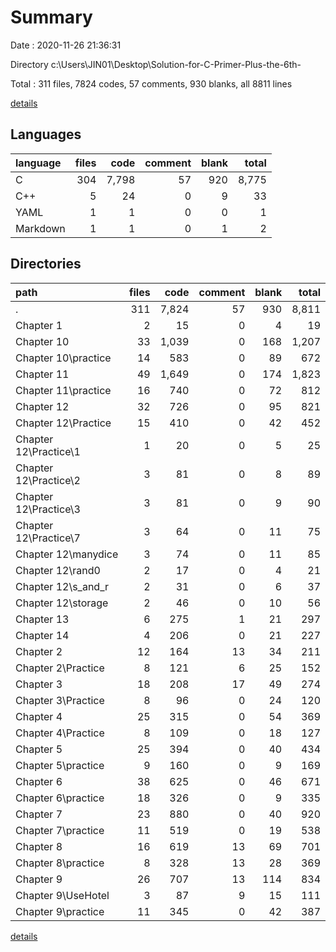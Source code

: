 # Summary

Date : 2020-11-26 21:36:31

Directory c:\Users\JIN01\Desktop\Solution-for-C-Primer-Plus-the-6th-

Total : 311 files,  7824 codes, 57 comments, 930 blanks, all 8811 lines

[details](details.md)

## Languages
| language | files | code | comment | blank | total |
| :--- | ---: | ---: | ---: | ---: | ---: |
| C | 304 | 7,798 | 57 | 920 | 8,775 |
| C++ | 5 | 24 | 0 | 9 | 33 |
| YAML | 1 | 1 | 0 | 0 | 1 |
| Markdown | 1 | 1 | 0 | 1 | 2 |

## Directories
| path | files | code | comment | blank | total |
| :--- | ---: | ---: | ---: | ---: | ---: |
| . | 311 | 7,824 | 57 | 930 | 8,811 |
| Chapter 1 | 2 | 15 | 0 | 4 | 19 |
| Chapter 10 | 33 | 1,039 | 0 | 168 | 1,207 |
| Chapter 10\practice | 14 | 583 | 0 | 89 | 672 |
| Chapter 11 | 49 | 1,649 | 0 | 174 | 1,823 |
| Chapter 11\practice | 16 | 740 | 0 | 72 | 812 |
| Chapter 12 | 32 | 726 | 0 | 95 | 821 |
| Chapter 12\Practice | 15 | 410 | 0 | 42 | 452 |
| Chapter 12\Practice\1 | 1 | 20 | 0 | 5 | 25 |
| Chapter 12\Practice\2 | 3 | 81 | 0 | 8 | 89 |
| Chapter 12\Practice\3 | 3 | 81 | 0 | 9 | 90 |
| Chapter 12\Practice\7 | 3 | 64 | 0 | 11 | 75 |
| Chapter 12\manydice | 3 | 74 | 0 | 11 | 85 |
| Chapter 12\rand0 | 2 | 17 | 0 | 4 | 21 |
| Chapter 12\s_and_r | 2 | 31 | 0 | 6 | 37 |
| Chapter 12\storage | 2 | 46 | 0 | 10 | 56 |
| Chapter 13 | 6 | 275 | 1 | 21 | 297 |
| Chapter 14 | 4 | 206 | 0 | 21 | 227 |
| Chapter 2 | 12 | 164 | 13 | 34 | 211 |
| Chapter 2\Practice | 8 | 121 | 6 | 25 | 152 |
| Chapter 3 | 18 | 208 | 17 | 49 | 274 |
| Chapter 3\Practice | 8 | 96 | 0 | 24 | 120 |
| Chapter 4 | 25 | 315 | 0 | 54 | 369 |
| Chapter 4\Practice | 8 | 109 | 0 | 18 | 127 |
| Chapter 5 | 25 | 394 | 0 | 40 | 434 |
| Chapter 5\practice | 9 | 160 | 0 | 9 | 169 |
| Chapter 6 | 38 | 625 | 0 | 46 | 671 |
| Chapter 6\practice | 18 | 326 | 0 | 9 | 335 |
| Chapter 7 | 23 | 880 | 0 | 40 | 920 |
| Chapter 7\practice | 11 | 519 | 0 | 19 | 538 |
| Chapter 8 | 16 | 619 | 13 | 69 | 701 |
| Chapter 8\practice | 8 | 328 | 13 | 28 | 369 |
| Chapter 9 | 26 | 707 | 13 | 114 | 834 |
| Chapter 9\UseHotel | 3 | 87 | 9 | 15 | 111 |
| Chapter 9\practice | 11 | 345 | 0 | 42 | 387 |

[details](details.md)